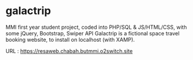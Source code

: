 # galactrip

MMI first year student project, coded into PHP/SQL & JS/HTML/CSS, with some jQuery, Bootstrap, Swiper API
Galactrip is a fictional space travel booking website, to install on localhost (with XAMP).

URL : https://resaweb.chabah.butmmi.o2switch.site
